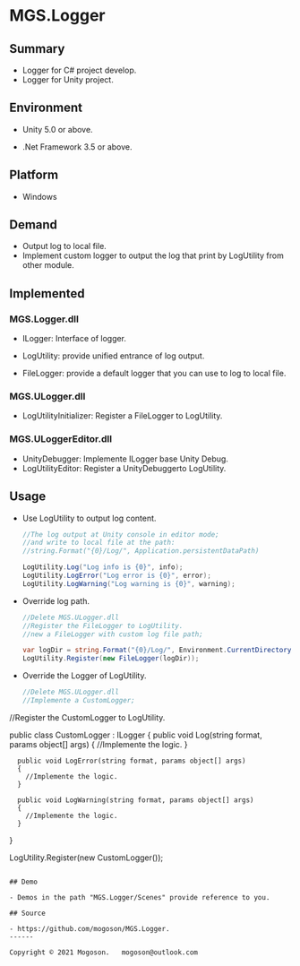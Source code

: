 # MGS.Logger

## Summary
- Logger for C# project develop.
- Logger for Unity project.

## Environment

- Unity 5.0 or above.

- .Net Framework 3.5 or above.

## Platform
- Windows

## Demand
- Output log to local file.
- Implement custom logger to output the log that print by LogUtility from other module.

## Implemented

### MGS.Logger.dll

- ILogger: Interface of logger.

- LogUtility: provide unified entrance of log output.
- FileLogger: provide a default logger that you can use to log to local file.

### MGS.ULogger.dll

- LogUtilityInitializer: Register a FileLogger to LogUtility.

### MGS.ULoggerEditor.dll

- UnityDebugger: Implemente ILogger base Unity Debug.
- LogUtilityEditor: Register a UnityDebuggerto LogUtility.

## Usage
- Use LogUtility to output log content.

    ```C#
    //The log output at Unity console in editor mode;
    //and write to local file at the path:
    //string.Format("{0}/Log/", Application.persistentDataPath)

    LogUtility.Log("Log info is {0}", info);
    LogUtility.LogError("Log error is {0}", error);
    LogUtility.LogWarning("Log warning is {0}", warning);
    ```

- Override log path.

    ```c#
    //Delete MGS.ULogger.dll
    //Register the FileLogger to LogUtility.
    //new a FileLogger with custom log file path;
    
    var logDir = string.Format("{0}/Log/", Environment.CurrentDirectory);
    LogUtility.Register(new FileLogger(logDir));
    ```

- Override the Logger of LogUtility.

  ```C#
  //Delete MGS.ULogger.dll
  //Implemente a CustomLogger;
//Register the CustomLogger to LogUtility.
  
  public class CustomLogger : ILogger
  {
      public void Log(string format, params object[] args)
      {
  		//Implemente the logic.
      }
  
      public void LogError(string format, params object[] args)
      {
  		//Implemente the logic.
      }
  
      public void LogWarning(string format, params object[] args)
      {
  		//Implemente the logic.
      }
  }
  
  LogUtility.Register(new CustomLogger());
  ```

## Demo

- Demos in the path "MGS.Logger/Scenes" provide reference to you.

## Source

- https://github.com/mogoson/MGS.Logger.
------

Copyright © 2021 Mogoson.	mogoson@outlook.com